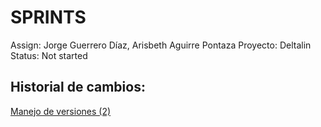 # SPRINTS

Assign: Jorge Guerrero Díaz, Arisbeth Aguirre Pontaza
Proyecto: Deltalin
Status: Not started

## ********Historial de cambios:********

[Manejo de versiones (2)](SPRINTS%200043754f3b97415b93cc05ce57f8ad28/Manejo%20de%20versiones%20(2)%209c0817781c2e4335aaddaaed74b638cb.md)